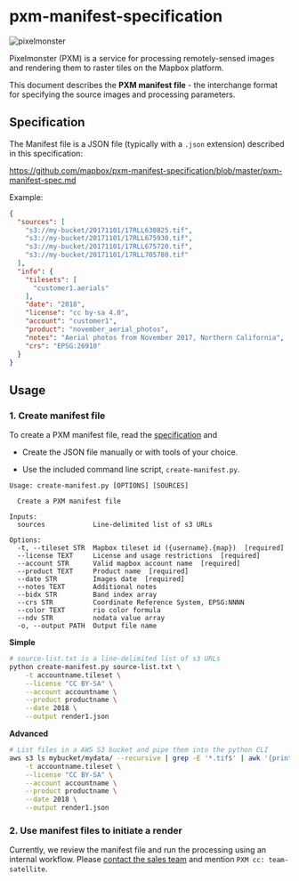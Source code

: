 # pxm-manifest-specification

![pixelmonster](https://cloud.githubusercontent.com/assets/83384/4510319/28472d4a-4b29-11e4-8d02-0efc58ae4e7f.png)

Pixelmonster (PXM) is a service for processing remotely-sensed images and rendering them to raster tiles on the Mapbox platform.

This document describes the **PXM manifest file** - the interchange format for specifying the source images and processing parameters.


## Specification

The Manifest file is a JSON file (typically with a `.json` extension) described in this specification:

https://github.com/mapbox/pxm-manifest-specification/blob/master/pxm-manifest-spec.md

Example:
```json
{
  "sources": [
    "s3://my-bucket/20171101/17RLL630825.tif",
    "s3://my-bucket/20171101/17RLL675930.tif",
    "s3://my-bucket/20171101/17RLL675720.tif",
    "s3://my-bucket/20171101/17RLL705780.tif"
  ],
  "info": {
    "tilesets": [
      "customer1.aerials"
    ],
    "date": "2018",
    "license": "cc by-sa 4.0",
    "account": "customer1",
    "product": "november_aerial_photos",
    "notes": "Aerial photos from November 2017, Northern California",
    "crs": "EPSG:26910"
  }
}
```


## Usage

### 1. Create manifest file

To create a PXM manifest file, read the [specification](https://github.com/mapbox/pxm-manifest-specification/blob/master/pxm-manifest-spec.md) and

* Create the JSON file manually or with tools of your choice.

* Use the included command line script, `create-manifest.py`.

```
Usage: create-manifest.py [OPTIONS] [SOURCES]

  Create a PXM manifest file

Inputs:
  sources            Line-delimited list of s3 URLs

Options:
  -t, --tileset STR  Mapbox tileset id ({username}.{map})  [required]
  --license TEXT     License and usage restrictions  [required]
  --account STR      Valid mapbox account name  [required]
  --product TEXT     Product name  [required]
  --date STR         Images date  [required]
  --notes TEXT       Additional notes
  --bidx STR         Band index array
  --crs STR          Coordinate Reference System, EPSG:NNNN
  --color TEXT       rio color formula
  --ndv STR          nodata value array
  -o, --output PATH  Output file name
  ```

**Simple**

```bash
# source-list.txt is a line-delimited list of s3 URLs
python create-manifest.py source-list.txt \
    -t accountname.tileset \
    --license "CC BY-SA" \
    --account accountname \
    --product productname \
    --date 2018 \
    --output render1.json
```

**Advanced**

```bash
# List files in a AWS S3 bucket and pipe them into the python CLI
aws s3 ls mybucket/mydata/ --recursive | grep -E '*.tif$' | awk '{print "s3://mybucket/"$NF}' | python create-manifest.py \
    -t accountname.tileset \
    --license "CC BY-SA" \
    --account accountname \
    --product productname \
    --date 2018 \
    --output render1.json
```

### 2. Use manifest files to initiate a render

Currently, we review the manifest file and run the processing using an internal workflow.
Please [contact the sales team](https://www.mapbox.com/contact/sales/) and mention `PXM cc: team-satellite`.
